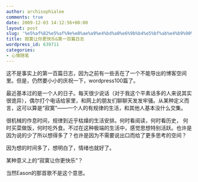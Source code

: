 ```yaml
---
author: archisophialee
comments: true
date: 2009-12-03 14:12:56+00:00
layout: post
slug: '%e5%af%82%e5%af%9e%e8%ae%a9%e4%bd%a0%e6%9b%b4%e5%bf%ab%e4%b9%90%e7%ac%ac%e4%b8%80%e7%99%be%e7%af%87%e6%97%a5%e5%bf%97'
title: 寂寞让你更快乐&第一百篇日志
wordpress_id: 639711
categories:
- 心情随笔
---
```


这不是事实上的第一百篇日志，因为之前有一些丢在了一个不能导出的博客空间里。但是，仍然要小小的庆祝一下，wordpress100篇了。

最近基本过的是一个人的日子。每天很少说话（对于我这个平素话多的人来说其实很诡异），偶尔打个电话给家里，和网上的朋友们聊聊天发发牢骚。从某种定义而言，这可以算是“寂寞”——一个人的有规律的生活，和其他人基本没什么交集。

很机械的作息时间，规律到近乎枯燥的生活安排。何时看阅读，何时看历史， 何时买菜做饭，何时吃外食。不过在这种极端的生活中，感觉思想特别活跃。也许是因为说的少了所以想得多了？也许是因为不需要说出口而给了更多思考的空间？

因为想的时间多了，想明白了，情绪也就好了。

某种意义上的“寂寞让你更快乐”？

当然Eason的那首歌不是这个意思。
